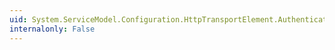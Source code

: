 ```yaml
---
uid: System.ServiceModel.Configuration.HttpTransportElement.AuthenticationScheme
internalonly: False
---
```

